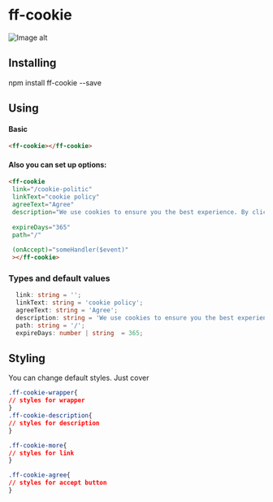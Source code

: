 # ff-cookie

![Image alt](http://prntscr.com/l6uilv)

## Installing 

npm install ff-cookie --save

## Using

#### Basic
```html
<ff-cookie></ff-cookie>
```

#### Also you can set up options:
```html
<ff-cookie
 link="/cookie-politic"
 linkText="cookie policy"
 agreeText="Agree"
 description="We use cookies to ensure you the best experience. By clicking around the site you accept our "
 
 expireDays="365"
 path="/"
 
 (onAccept)="someHandler($event)"
 ></ff-cookie>
```

### Types and default values 
```typescript
  link: string = '';
  linkText: string = 'cookie policy';
  agreeText: string = 'Agree';
  description: string = 'We use cookies to ensure you the best experience. By clicking around the site you accept our ';
  path: string = '/';
  expireDays: number | string  = 365;
```

## Styling 

You can change default styles. Just cover

```css
.ff-cookie-wrapper{
// styles for wrapper
}
.ff-cookie-description{
// styles for description
}

.ff-cookie-more{
// styles for link 
}

.ff-cookie-agree{
// styles for accept button
}

```

